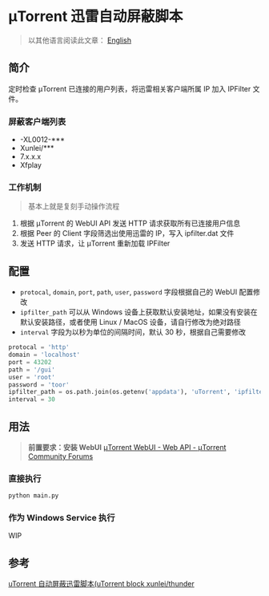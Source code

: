 
# μTorrent 迅雷自动屏蔽脚本

> 以其他语言阅读此文章： [English](docs/en_us.md)

## 简介

定时检查 μTorrent 已连接的用户列表，将迅雷相关客户端所属 IP 加入 IPFilter 文件。

### 屏蔽客户端列表

- -XL0012-***
- Xunlei/***
- 7.x.x.x
- Xfplay

### 工作机制

> 基本上就是复刻手动操作流程

1. 根据 μTorrent 的 WebUI API 发送 HTTP 请求获取所有已连接用户信息
2. 根据 Peer 的 Client 字段筛选出使用迅雷的 IP，写入 ipfilter.dat 文件
3. 发送 HTTP 请求，让 μTorrent 重新加载 IPFilter

## 配置

- `protocal`, `domain`, `port`, `path`, `user`, `password` 字段根据自己的 WebUI 配置修改
- `ipfilter_path` 可以从 Windows 设备上获取默认安装地址，如果没有安装在默认安装路径，或者使用 Linux / MacOS 设备，请自行修改为绝对路径
- `interval` 字段为以秒为单位的间隔时间，默认 30 秒，根据自己需要修改

``` python
protocal = 'http'
domain = 'localhost'
port = 43202
path = '/gui'
user = 'root'
password = 'toor'
ipfilter_path = os.path.join(os.getenv('appdata'), 'uTorrent', 'ipfilter.dat')
interval = 30
```

## 用法

> **前置要求：安装 WebUI**
> [μTorrent WebUI - Web API - μTorrent Community Forums](https://forum.utorrent.com/topic/49588-μtorrent-webui/)

### 直接执行

``` sh
python main.py
```

### 作为 Windows Service 执行

WIP

## 参考

[uTorrent 自动屏蔽迅雷脚本(uTorrent block xunlei/thunder](https://www.v2ex.com/t/509327)
